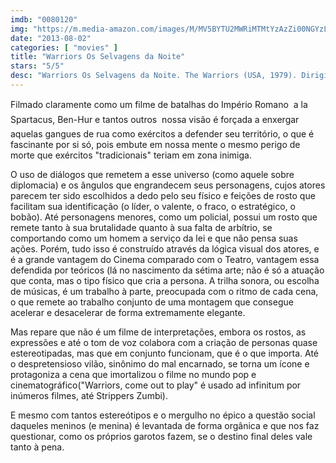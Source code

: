 ```yaml
---
imdb: "0080120"
img: "https://m.media-amazon.com/images/M/MV5BYTU2MWRiMTMtYzAzZi00NGYzLTlkMDEtNWQ3MzZlNTJlNzZkL2ltYWdlL2ltYWdlXkEyXkFqcGdeQXVyNjc1NTYyMjg@._V1_SX101_CR0,0,101,150_.jpg"
date: "2013-08-02"
categories: [ "movies" ]
title: "Warriors Os Selvagens da Noite"
stars: "5/5"
desc: "Warriors Os Selvagens da Noite. The Warriors (USA, 1979). Dirigido por Walter Hill. Escrito por Sol Yurick, David Shaber, Walter Hill. Com Michael Beck, James Remar, Dorsey Wright, Brian Tyler, David Harris, Tom McKitterick, Marcelino Sánchez, Terry Michos, Deborah Van Valkenburgh."
---
```

Filmado claramente como um filme de batalhas do Império Romano  a la Spartacus, Ben-Hur e tantos outros  nossa visão é forçada a enxergar aquelas gangues de rua como exércitos a defender seu território, o que é fascinante por si só, pois embute em nossa mente o mesmo perigo de morte que exércitos "tradicionais" teriam em zona inimiga.

O uso de diálogos que remetem a esse universo (como aquele sobre diplomacia) e os ângulos que engrandecem seus personagens, cujos atores parecem ter sido escolhidos a dedo pelo seu físico e feições de rosto que facilitam sua identificação (o líder, o valente, o fraco, o estratégico, o bobão). Até personagens menores, como um policial, possui um rosto que remete tanto à sua brutalidade quanto à sua falta de arbítrio, se comportando como um homem a serviço da lei e que não pensa suas ações. Porém, tudo isso é construído através da lógica visual dos atores, e é a grande vantagem do Cinema comparado com o Teatro, vantagem essa defendida por teóricos (lá no nascimento da sétima arte; não é só a atuação que conta, mas o tipo físico que cria a persona. A trilha sonora, ou escolha de músicas, é um trabalho à parte, preocupada com o ritmo de cada cena, o que remete ao trabalho conjunto de uma montagem que consegue acelerar e desacelerar de forma extremamente elegante.

Mas repare que não é um filme de interpretações, embora os rostos, as expressões e até o tom de voz colabora com a criação de personas quase estereotipadas, mas que em conjunto funcionam, que é o que importa. Até o despretensioso vilão, sinônimo do mal encarnado, se torna um ícone e protagoniza a cena que imortalizou o filme no mundo pop e cinematográfico("Warriors, come out to play" é usado ad infinitum por inúmeros filmes, até Strippers Zumbi).

E mesmo com tantos estereótipos e o mergulho no épico a questão social daqueles meninos (e menina) é levantada de forma orgânica e que nos faz questionar, como os próprios garotos fazem, se o destino final deles vale tanto à pena.

